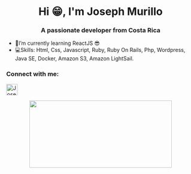 <h1 align="center">Hi 😁, I'm Joseph Murillo</h1>

<h3 align="center">A passionate developer from Costa Rica</h3>

- 📘I’m currently learning ReactJS 😎
- 💻Skills: Html, Css, Javascript, Ruby, Ruby On Rails, Php, Wordpress, Java SE, Docker, Amazon S3, Amazon LightSail.

<p align="left">
<h3 align="left">Connect with me:</h3>
<a href="https://www.linkedin.com/in/josephmurillorodriguez/">
  <img alt="Joseph Murillo LinkdeIn" width="30px" src="https://cdn.jsdelivr.net/npm/simple-icons@v3/icons/linkedin.svg" />
</a>
</p>
<p align="center">
<img src="https://media.giphy.com/media/aNqEFrYVnsS52/giphy.gif" width="380" height="180" />
</p>
